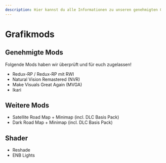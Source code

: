 ```yaml
---
description: Hier kannst du alle Informationen zu unseren genehmigten Grafikmods finden
---
```


# Grafikmods

## **Genehmigte Mods**

Folgende Mods haben wir überprüft und für euch zugelassen!

* Redux-RP / Redux-RP mit RWI
* Natural Vision Remastered (NVR)
* Make Visuals Great Again (MVGA)
* Ikari

## **Weitere Mods**

* Satellite Road Map + Minimap (incl. DLC Basis Pack)
* Dark Road Map + Minimap (incl. DLC Basis Pack)

## Shader

* Reshade
* ENB Lights
